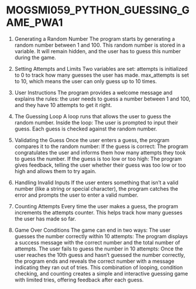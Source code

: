 # MOGSMI059_PYTHON_GUESSING_GAME_PWA1

1. Generating a Random Number
The program starts by generating a random number between 1 and 100. This random number is stored in a variable. It will remain hidden, and the user has to guess 
this number during the game.

2. Setting Attempts and Limits
Two variables are set:
attempts is initialized to 0 to track how many guesses the user has made.
max_attempts is set to 10, which means the user can only guess up to 10 times.

3. User Instructions
The program provides a welcome message and explains the rules: the user needs to guess a number between 1 and 100, and they have 10 attempts to get it right.

4. The Guessing Loop
A loop runs that allows the user to guess the random number. Inside the loop:
The user is prompted to input their guess.
Each guess is checked against the random number.

5. Validating the Guess
Once the user enters a guess, the program compares it to the random number:
If the guess is correct: The program congratulates the user and informs them how many attempts they took to guess the number.
If the guess is too low or too high: The program gives feedback, telling the user whether their guess was too low or too high and allows them to try again.

6. Handling Invalid Inputs
If the user enters something that isn’t a valid number (like a string or special character), the program catches the error and prompts the user to enter a valid number.

7. Counting Attempts
Every time the user makes a guess, the program increments the attempts counter. This helps track how many guesses the user has made so far.

8. Game Over Conditions
The game can end in two ways:
The user guesses the number correctly within 10 attempts: The program displays a success message with the correct number and the total number of attempts.
The user fails to guess the number in 10 attempts: Once the user reaches the 10th guess and hasn’t guessed the number correctly, the program ends and reveals 
the correct number with a message indicating they ran out of tries.
This combination of looping, condition checking, and counting creates a simple and interactive guessing game with limited tries, offering feedback after each guess.

